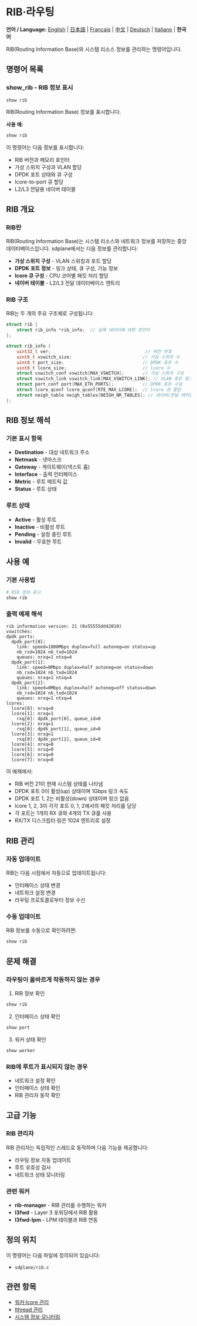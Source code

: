 # RIB·라우팅

**언어 / Language:** [English](../routing.md) | [日本語](../ja/routing.md) | [Français](../fr/routing.md) | [中文](../zh/routing.md) | [Deutsch](../de/routing.md) | [Italiano](../it/routing.md) | **한국어**

RIB(Routing Information Base)와 시스템 리소스 정보를 관리하는 명령어입니다.

## 명령어 목록

### show_rib - RIB 정보 표시
```
show rib
```

RIB(Routing Information Base) 정보를 표시합니다.

**사용 예:**
```bash
show rib
```

이 명령어는 다음 정보를 표시합니다:
- RIB 버전과 메모리 포인터
- 가상 스위치 구성과 VLAN 할당
- DPDK 포트 상태와 큐 구성
- lcore-to-port 큐 할당
- L2/L3 전달용 네이버 테이블

## RIB 개요

### RIB란
RIB(Routing Information Base)는 시스템 리소스와 네트워크 정보를 저장하는 중앙 데이터베이스입니다. sdplane에서는 다음 정보를 관리합니다:

- **가상 스위치 구성** - VLAN 스위칭과 포트 할당
- **DPDK 포트 정보** - 링크 상태, 큐 구성, 기능 정보
- **lcore 큐 구성** - CPU 코어별 패킷 처리 할당
- **네이버 테이블** - L2/L3 전달 데이터베이스 엔트리

### RIB 구조
RIB는 두 개의 주요 구조체로 구성됩니다:

```c
struct rib {
    struct rib_info *rib_info;  // 실제 데이터에 대한 포인터
};

struct rib_info {
    uint32_t ver;                                    // 버전 번호
    uint8_t vswitch_size;                           // 가상 스위치 수
    uint8_t port_size;                              // DPDK 포트 수
    uint8_t lcore_size;                             // lcore 수
    struct vswitch_conf vswitch[MAX_VSWITCH];       // 가상 스위치 구성
    struct vswitch_link vswitch_link[MAX_VSWITCH_LINK]; // VLAN 포트 링크
    struct port_conf port[MAX_ETH_PORTS];           // DPDK 포트 구성
    struct lcore_qconf lcore_qconf[RTE_MAX_LCORE];  // lcore 큐 할당
    struct neigh_table neigh_tables[NEIGH_NR_TABLES]; // 네이버/전달 테이블
};
```

## RIB 정보 해석

### 기본 표시 항목
- **Destination** - 대상 네트워크 주소
- **Netmask** - 넷마스크
- **Gateway** - 게이트웨이(넥스트 홉)
- **Interface** - 출력 인터페이스
- **Metric** - 루트 메트릭 값
- **Status** - 루트 상태

### 루트 상태
- **Active** - 활성 루트
- **Inactive** - 비활성 루트
- **Pending** - 설정 중인 루트
- **Invalid** - 무효한 루트

## 사용 예

### 기본 사용법
```bash
# RIB 정보 표시
show rib
```

### 출력 예제 해석
```
rib information version: 21 (0x55555dd42010)
vswitches: 
dpdk ports: 
  dpdk_port[0]: 
    link: speed=1000Mbps duplex=full autoneg=on status=up
    nb_rxd=1024 nb_txd=1024
    queues: nrxq=1 ntxq=4
  dpdk_port[1]: 
    link: speed=0Mbps duplex=half autoneg=on status=down
    nb_rxd=1024 nb_txd=1024
    queues: nrxq=1 ntxq=4
  dpdk_port[2]: 
    link: speed=0Mbps duplex=half autoneg=off status=down
    nb_rxd=1024 nb_txd=1024
    queues: nrxq=1 ntxq=4
lcores: 
  lcore[0]: nrxq=0
  lcore[1]: nrxq=1
    rxq[0]: dpdk_port[0], queue_id=0
  lcore[2]: nrxq=1
    rxq[0]: dpdk_port[1], queue_id=0
  lcore[3]: nrxq=1
    rxq[0]: dpdk_port[2], queue_id=0
  lcore[4]: nrxq=0
  lcore[5]: nrxq=0
  lcore[6]: nrxq=0
  lcore[7]: nrxq=0
```

이 예제에서:
- RIB 버전 21이 현재 시스템 상태를 나타냄
- DPDK 포트 0이 활성(up) 상태이며 1Gbps 링크 속도
- DPDK 포트 1, 2는 비활성(down) 상태이며 링크 없음
- lcore 1, 2, 3이 각각 포트 0, 1, 2에서의 패킷 처리를 담당
- 각 포트는 1개의 RX 큐와 4개의 TX 큐를 사용
- RX/TX 디스크립터 링은 1024 엔트리로 설정

## RIB 관리

### 자동 업데이트
RIB는 다음 시점에서 자동으로 업데이트됩니다:
- 인터페이스 상태 변경
- 네트워크 설정 변경
- 라우팅 프로토콜로부터 정보 수신

### 수동 업데이트
RIB 정보를 수동으로 확인하려면:
```bash
show rib
```

## 문제 해결

### 라우팅이 올바르게 작동하지 않는 경우
1. RIB 정보 확인
```bash
show rib
```

2. 인터페이스 상태 확인
```bash
show port
```

3. 워커 상태 확인
```bash
show worker
```

### RIB에 루트가 표시되지 않는 경우
- 네트워크 설정 확인
- 인터페이스 상태 확인
- RIB 관리자 동작 확인

## 고급 기능

### RIB 관리자
RIB 관리자는 독립적인 스레드로 동작하며 다음 기능을 제공합니다:
- 라우팅 정보 자동 업데이트
- 루트 유효성 검사
- 네트워크 상태 모니터링

### 관련 워커
- **rib-manager** - RIB 관리를 수행하는 워커
- **l3fwd** - Layer 3 포워딩에서 RIB 활용
- **l3fwd-lpm** - LPM 테이블과 RIB 연동

## 정의 위치

이 명령어는 다음 파일에 정의되어 있습니다:
- `sdplane/rib.c`

## 관련 항목

- [워커·lcore 관리](worker-management.md)
- [lthread 관리](lthread-management.md)
- [시스템 정보·모니터링](system-monitoring.md)